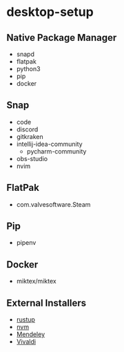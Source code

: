 # desktop-setup

## Native Package Manager ##
- snapd
- flatpak
- python3
- pip
- docker

## Snap ##
- code
- discord
- gitkraken
- intellij-idea-community
    - pycharm-community
- obs-studio
- nvim

## FlatPak ##
  - com.valvesoftware.Steam

## Pip ##
  - pipenv

## Docker ##
  - miktex/miktex

## External Installers ##
- [rustup](https://rustup.rs)
- [nvm](https://github.com/nvm-sh/nvm#installing-and-updating)
- [Mendeley](https://www.mendeley.com/download-desktop-new/)
- [Vivaldi](https://vivaldi.com/download/)
